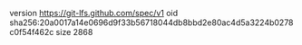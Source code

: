 version https://git-lfs.github.com/spec/v1
oid sha256:20a0017a14e0696d9f33b56718044db8bbd2e80ac4d5a3224b0278c0f54f462c
size 2868
